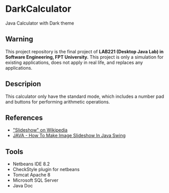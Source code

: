 # DarkCalculator
Java Calculator with Dark theme

## Warning
This project repository is the final project of **LAB221 (Desktop Java Lab) in Software Engineering, FPT University.** This project is only a simulation for existing applications, does not apply in real life, and replaces any applications.

## Descripion
This calculator only have the standard mode, which includes a number pad and buttons for performing arithmetic operations.

## References
- ["Slideshow" on Wikipedia](https://en.wikipedia.org/wiki/Slide_show)
- [JAVA - How To Make Image Slideshow In Java Swing](https://youtu.be/pN1uoJD_uSE)

## Tools
- Netbeans IDE 8.2
- CheckStyle plugin for netbeans
- Tomcat Apache 8
- Microsoft SQL Server
- Java Doc
